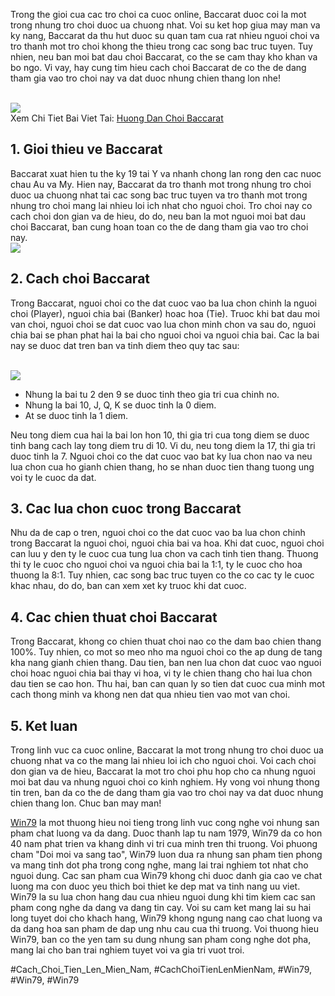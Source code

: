 <p>Trong the gioi cua cac tro choi ca cuoc online, Baccarat duoc coi la mot trong nhung tro choi duoc ua chuong nhat. Voi su ket hop giua may man va ky nang, Baccarat da thu hut duoc su quan tam cua rat nhieu nguoi choi va tro thanh mot tro choi khong the thieu trong cac song bac truc tuyen. Tuy nhien, neu ban moi bat dau choi Baccarat, co the se cam thay kho khan va bo ngo. Vi vay, hay cung tim hieu cach choi Baccarat de co the de dang tham gia vao tro choi nay va dat duoc nhung chien thang lon nhe!</p><br><img src="https://win79club1.com/wp-content/uploads/2025/04/Baccarat-la-gi-va-tai-sao-duoc-yeu-thich.png"></br>
Xem Chi Tiet Bai Viet Tai: <a href="https://win79club1.com/huong-dan-choi-baccarat/">Huong Dan Choi Baccarat</a><h2>1. Gioi thieu ve Baccarat</h2><p>Baccarat xuat hien tu the ky 19 tai Y va nhanh chong lan rong den cac nuoc chau Au va My. Hien nay, Baccarat da tro thanh mot trong nhung tro choi duoc ua chuong nhat tai cac song bac truc tuyen va tro thanh mot trong nhung tro choi mang lai nhieu loi ich nhat cho nguoi choi. Tro choi nay co cach choi don gian va de hieu, do do, neu ban la mot nguoi moi bat dau choi Baccarat, ban cung hoan toan co the de dang tham gia vao tro choi nay.<br><img src="https://win79club1.com/wp-content/uploads/2025/04/Cach-Choi-Bai-Poker-Chi-Tiet-Va-De-Hieu-Nhat-Cho-Nguoi-Moi-300x182.png"></br><h2>2. Cach choi Baccarat</h2><p>Trong Baccarat, nguoi choi co the dat cuoc vao ba lua chon chinh la nguoi choi (Player), nguoi chia bai (Banker) hoac hoa (Tie). Truoc khi bat dau moi van choi, nguoi choi se dat cuoc vao lua chon minh chon va sau do, nguoi chia bai se phan phat hai la bai cho nguoi choi va nguoi chia bai. Cac la bai nay se duoc dat tren ban va tinh diem theo quy tac sau:</p><br><img src="https://win79club1.com/wp-content/uploads/2025/04/Cach-Choi-Bai-Xi-Dach-Don-Gian-Va-Chi-Tiet-De-Hieu-Nhat-300x150.png"></br><ul>
<li>Nhung la bai tu 2 den 9 se duoc tinh theo gia tri cua chinh no.</li>
<li>Nhung la bai 10, J, Q, K se duoc tinh la 0 diem.</li>
<li>At se duoc tinh la 1 diem.</li>
</ul><p>Neu tong diem cua hai la bai lon hon 10, thi gia tri cua tong diem se duoc tinh bang cach lay tong diem tru di 10. Vi du, neu tong diem la 17, thi gia tri duoc tinh la 7. Nguoi choi co the dat cuoc vao bat ky lua chon nao va neu lua chon cua ho gianh chien thang, ho se nhan duoc tien thang tuong ung voi ty le cuoc da dat.<h2>3. Cac lua chon cuoc trong Baccarat</h2><p>Nhu da de cap o tren, nguoi choi co the dat cuoc vao ba lua chon chinh trong Baccarat la nguoi choi, nguoi chia bai va hoa. Khi dat cuoc, nguoi choi can luu y den ty le cuoc cua tung lua chon va cach tinh tien thang. Thuong thi ty le cuoc cho nguoi choi va nguoi chia bai la 1:1, ty le cuoc cho hoa thuong la 8:1. Tuy nhien, cac song bac truc tuyen co the co cac ty le cuoc khac nhau, do do, ban can xem xet ky truoc khi dat cuoc.</p><h2>4. Cac chien thuat choi Baccarat</h2><p>Trong Baccarat, khong co chien thuat choi nao co the dam bao chien thang 100%. Tuy nhien, co mot so meo nho ma nguoi choi co the ap dung de tang kha nang gianh chien thang. Dau tien, ban nen lua chon dat cuoc vao nguoi choi hoac nguoi chia bai thay vi hoa, vi ty le chien thang cho hai lua chon dau tien se cao hon. Thu hai, ban can quan ly so tien dat cuoc cua minh mot cach thong minh va khong nen dat qua nhieu tien vao mot van choi.<h2>5. Ket luan</h2><p>Trong linh vuc ca cuoc online, Baccarat la mot trong nhung tro choi duoc ua chuong nhat va co the mang lai nhieu loi ich cho nguoi choi. Voi cach choi don gian va de hieu, Baccarat la mot tro choi phu hop cho ca nhung nguoi moi bat dau va nhung nguoi choi co kinh nghiem. Hy vong voi nhung thong tin tren, ban da co the de dang tham gia vao tro choi nay va dat duoc nhung chien thang lon. Chuc ban may man!</p><p><a href="https://win79club1.com/">Win79</a> la mot thuong hieu noi tieng trong linh vuc cong nghe voi nhung san pham chat luong va da dang. Duoc thanh lap tu nam 1979, Win79 da co hon 40 nam phat trien va khang dinh vi tri cua minh tren thi truong. Voi phuong cham "Doi moi va sang tao", Win79 luon dua ra nhung san pham tien phong va mang tinh dot pha trong cong nghe, mang lai trai nghiem tot nhat cho nguoi dung. Cac san pham cua Win79 khong chi duoc danh gia cao ve chat luong ma con duoc yeu thich boi thiet ke dep mat va tinh nang uu viet. Win79 la su lua chon hang dau cua nhieu nguoi dung khi tim kiem cac san pham cong nghe da dang va dang tin cay. Voi su cam ket mang lai su hai long tuyet doi cho khach hang, Win79 khong ngung nang cao chat luong va da dang hoa san pham de dap ung nhu cau cua thi truong. Voi thuong hieu Win79, ban co the yen tam su dung nhung san pham cong nghe dot pha, mang lai cho ban trai nghiem tuyet voi va gia tri vuot troi.</p>
#Cach_Choi_Tien_Len_Mien_Nam, #CachChoiTienLenMienNam, #Win79, #Win79, #Win79
